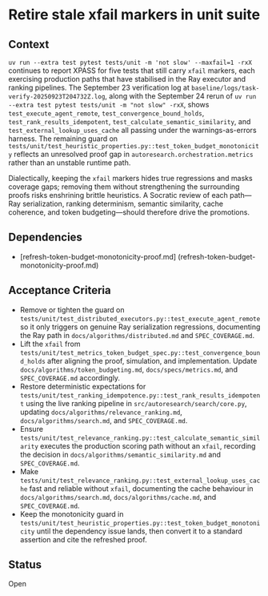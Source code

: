 # Retire stale xfail markers in unit suite

## Context
`uv run --extra test pytest tests/unit -m 'not slow' --maxfail=1 -rxX`
continues to report XPASS for five tests that still carry `xfail`
markers, each exercising production paths that have stabilised in the
Ray executor and ranking pipelines. The September 23 verification log at
`baseline/logs/task-verify-20250923T204732Z.log`, along with the
September 24 rerun of
`uv run --extra test pytest tests/unit -m "not slow" -rxX`, shows
`test_execute_agent_remote`, `test_convergence_bound_holds`,
`test_rank_results_idempotent`,
`test_calculate_semantic_similarity`, and
`test_external_lookup_uses_cache` all passing under the
warnings-as-errors harness. The remaining guard on
`tests/unit/test_heuristic_properties.py::test_token_budget_monotonicity`
reflects an unresolved proof gap in
`autoresearch.orchestration.metrics` rather than an unstable runtime
path.

Dialectically, keeping the `xfail` markers hides true regressions and
masks coverage gaps; removing them without strengthening the surrounding
proofs risks enshrining brittle heuristics. A Socratic review of each
path—Ray serialization, ranking determinism, semantic similarity, cache
coherence, and token budgeting—should therefore drive the promotions.

## Dependencies
- [refresh-token-budget-monotonicity-proof.md]
  (refresh-token-budget-monotonicity-proof.md)

## Acceptance Criteria
- Remove or tighten the guard on
  `tests/unit/test_distributed_executors.py::test_execute_agent_remote` so
  it only triggers on genuine Ray serialization regressions, documenting
  the Ray path in `docs/algorithms/distributed.md` and
  `SPEC_COVERAGE.md`.
- Lift the `xfail` from
  `tests/unit/test_metrics_token_budget_spec.py::test_convergence_bound_holds`
  after aligning the proof, simulation, and implementation. Update
  `docs/algorithms/token_budgeting.md`, `docs/specs/metrics.md`, and
  `SPEC_COVERAGE.md` accordingly.
- Restore deterministic expectations for
  `tests/unit/test_ranking_idempotence.py::test_rank_results_idempotent`
  using the live ranking pipeline in `src/autoresearch/search/core.py`,
  updating `docs/algorithms/relevance_ranking.md`,
  `docs/algorithms/search.md`, and `SPEC_COVERAGE.md`.
- Ensure
  `tests/unit/test_relevance_ranking.py::test_calculate_semantic_similarity`
  executes the production scoring path without an `xfail`, recording the
  decision in `docs/algorithms/semantic_similarity.md` and
  `SPEC_COVERAGE.md`.
- Make
  `tests/unit/test_relevance_ranking.py::test_external_lookup_uses_cache`
  fast and reliable without `xfail`, documenting the cache behaviour in
  `docs/algorithms/search.md`, `docs/algorithms/cache.md`, and
  `SPEC_COVERAGE.md`.
- Keep the monotonicity guard in
  `tests/unit/test_heuristic_properties.py::test_token_budget_monotonicity`
  until the dependency issue lands, then convert it to a standard
  assertion and cite the refreshed proof.

## Status
Open
